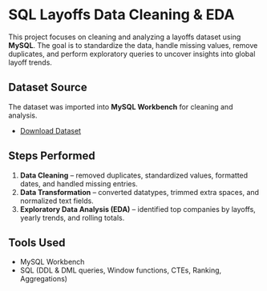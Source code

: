 # SQL Layoffs Data Cleaning & EDA  

This project focuses on cleaning and analyzing a layoffs dataset using **MySQL**. The goal is to standardize the data, handle missing values, remove duplicates, and perform exploratory queries to uncover insights into global layoff trends.  

## Dataset Source  
The dataset was imported into **MySQL Workbench** for cleaning and analysis.  
- [Download Dataset](https://www.kaggle.com/datasets/swaptr/layoffs-2022)  

## Steps Performed  
1. **Data Cleaning** – removed duplicates, standardized values, formatted dates, and handled missing entries.  
2. **Data Transformation** – converted datatypes, trimmed extra spaces, and normalized text fields.  
3. **Exploratory Data Analysis (EDA)** – identified top companies by layoffs, yearly trends, and rolling totals.  

## Tools Used  
- MySQL Workbench  
- SQL (DDL & DML queries, Window functions, CTEs, Ranking, Aggregations)  
